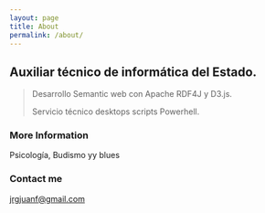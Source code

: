 ```yaml
---
layout: page
title: About
permalink: /about/
---
```


## Auxiliar técnico de informática del Estado.
> Desarrollo Semantic web con Apache RDF4J y D3.js.
>
> Servicio técnico desktops 
> scripts Powerhell.


### More Information
Psicología, Budismo yy blues


### Contact me

[jrgjuanf@gmail.com](mailto:jrgjuanf@gmail.com)
